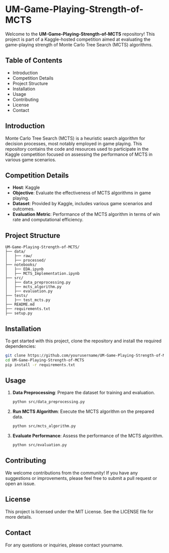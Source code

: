 # UM-Game-Playing-Strength-of-MCTS

Welcome to the **UM-Game-Playing-Strength-of-MCTS** repository! This project is part of a Kaggle-hosted competition aimed at evaluating the game-playing strength of Monte Carlo Tree Search (MCTS) algorithms.

## Table of Contents

- Introduction
- Competition Details
- Project Structure
- Installation
- Usage
- Contributing
- License
- Contact

## Introduction

Monte Carlo Tree Search (MCTS) is a heuristic search algorithm for decision processes, most notably employed in game playing. This repository contains the code and resources used to participate in the Kaggle competition focused on assessing the performance of MCTS in various game scenarios.

## Competition Details

- **Host**: Kaggle
- **Objective**: Evaluate the effectiveness of MCTS algorithms in game playing.
- **Dataset**: Provided by Kaggle, includes various game scenarios and outcomes.
- **Evaluation Metric**: Performance of the MCTS algorithm in terms of win rate and computational efficiency.

## Project Structure

```
UM-Game-Playing-Strength-of-MCTS/
├── data/
│   ├── raw/
│   ├── processed/
├── notebooks/
│   ├── EDA.ipynb
│   ├── MCTS_Implementation.ipynb
├── src/
│   ├── data_preprocessing.py
│   ├── mcts_algorithm.py
│   ├── evaluation.py
├── tests/
│   ├── test_mcts.py
├── README.md
├── requirements.txt
├── setup.py
```

## Installation

To get started with this project, clone the repository and install the required dependencies:

```bash
git clone https://github.com/yourusername/UM-Game-Playing-Strength-of-MCTS.git
cd UM-Game-Playing-Strength-of-MCTS
pip install -r requirements.txt
```

## Usage

1. **Data Preprocessing**: Prepare the dataset for training and evaluation.
   
   ```bash
   python src/data_preprocessing.py
   ```

3. **Run MCTS Algorithm**: Execute the MCTS algorithm on the prepared data.
   
   ```bash
   python src/mcts_algorithm.py
   ```

4. **Evaluate Performance**: Assess the performance of the MCTS algorithm.
   
   ```bash
   python src/evaluation.py
   ```

## Contributing

We welcome contributions from the community! If you have any suggestions or improvements, please feel free to submit a pull request or open an issue.

## License

This project is licensed under the MIT License. See the LICENSE file for more details.

## Contact

For any questions or inquiries, please contact yourname.
